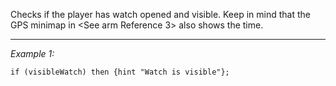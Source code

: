 Checks if the player has watch opened and visible. Keep in mind that the GPS minimap in <See arm Reference 3> also shows the time.


---
*Example 1:*
```sqf
if (visibleWatch) then {hint "Watch is visible"};
```